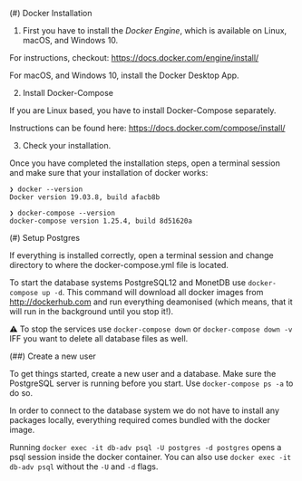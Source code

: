 
(#) Docker Installation

1. First you have to install the _Docker Engine_, which is available on Linux, macOS, and Windows 10.

  For instructions, checkout: https://docs.docker.com/engine/install/

  For macOS, and Windows 10, install the Docker Desktop App.

2. Install Docker-Compose

  If you are Linux based, you have to install Docker-Compose separately.

  Instructions can be found here: https://docs.docker.com/compose/install/


3. Check your installation.

  Once you have completed the installation steps, open a terminal session and make sure that your installation of docker works:

  ~~~none
  ❯ docker --version
  Docker version 19.03.8, build afacb8b

  ❯ docker-compose --version
  docker-compose version 1.25.4, build 8d51620a
  ~~~

(#) Setup Postgres

If everything is installed correctly, open a terminal session and change directory to where the docker-compose.yml file is located.

To start the database systems PostgreSQL12 and MonetDB use `docker-compose up -d`. This command will download all docker images from http://dockerhub.com and run everything deamonised (which means, that it will run in the background until you stop it!).

⚠ To stop the services use `docker-compose down` or `docker-compose down -v` IFF you want to delete all database files as well.

(##) Create a new user

To get things started, create a new user and a database. Make sure the PostgreSQL server is running before you start. Use `docker-compose ps -a` to do so.

In order to connect to the database system we do not have to install any packages locally, everything required comes bundled with the docker image.

Running `docker exec -it db-adv psql -U postgres -d postgres` opens a psql session inside the docker container.
You can also use `docker exec -it db-adv psql` without the `-U` and `-d` flags.
